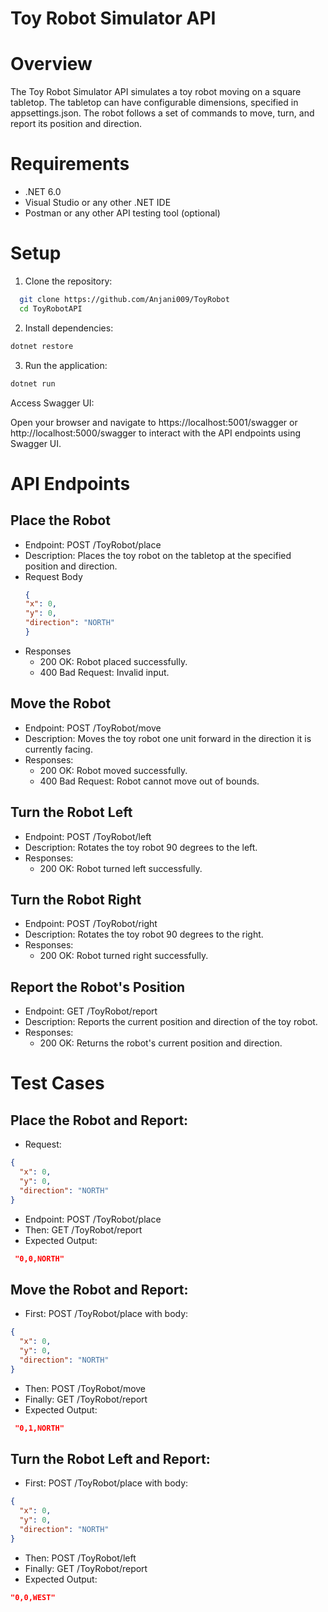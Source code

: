 # Toy Robot Simulator API
# Overview
The Toy Robot Simulator API simulates a toy robot moving on a square tabletop. The tabletop can have configurable dimensions, specified in appsettings.json. The robot follows a set of commands to move, turn, and report its position and direction.

# Requirements
- .NET 6.0
- Visual Studio or any other .NET IDE
- Postman or any other API testing tool (optional)

# Setup
1. Clone the repository:

```bash
  git clone https://github.com/Anjani009/ToyRobot
  cd ToyRobotAPI
```

2. Install dependencies:

```bash
dotnet restore
```

3. Run the application:
```bash
dotnet run
```
Access Swagger UI:

Open your browser and navigate to https://localhost:5001/swagger or http://localhost:5000/swagger to interact with the API endpoints using Swagger UI.

# API Endpoints
## Place the Robot
- Endpoint: POST /ToyRobot/place
- Description: Places the toy robot on the tabletop at the specified position and direction.
- Request Body
  ```json
  {
  "x": 0,
  "y": 0,
  "direction": "NORTH"
  }
  ```
- Responses
  - 200 OK: Robot placed successfully.
  - 400 Bad Request: Invalid input.

## Move the Robot
- Endpoint: POST /ToyRobot/move
- Description: Moves the toy robot one unit forward in the direction it is currently facing.
- Responses:
  - 200 OK: Robot moved successfully.
  - 400 Bad Request: Robot cannot move out of bounds.

## Turn the Robot Left
- Endpoint: POST /ToyRobot/left
- Description: Rotates the toy robot 90 degrees to the left.
- Responses:
  - 200 OK: Robot turned left successfully.

## Turn the Robot Right
- Endpoint: POST /ToyRobot/right
- Description: Rotates the toy robot 90 degrees to the right.
- Responses:
  - 200 OK: Robot turned right successfully.

## Report the Robot's Position
- Endpoint: GET /ToyRobot/report
- Description: Reports the current position and direction of the toy robot.
- Responses:
  - 200 OK: Returns the robot's current position and direction.

# Test Cases
## Place the Robot and Report:

- Request:
```json
{
  "x": 0,
  "y": 0,
  "direction": "NORTH"
}
```
- Endpoint: POST /ToyRobot/place
- Then: GET /ToyRobot/report
- Expected Output:
```json
 "0,0,NORTH"
```
## Move the Robot and Report:

- First: POST /ToyRobot/place with body:
```json
{
  "x": 0,
  "y": 0,
  "direction": "NORTH"
}
```
- Then: POST /ToyRobot/move
- Finally: GET /ToyRobot/report
- Expected Output:
```json
 "0,1,NORTH"
```
## Turn the Robot Left and Report:

- First: POST /ToyRobot/place with body:
```json
{
  "x": 0,
  "y": 0,
  "direction": "NORTH"
}
```
- Then: POST /ToyRobot/left
- Finally: GET /ToyRobot/report
- Expected Output:
```json
"0,0,WEST"
```
